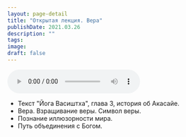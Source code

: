```yaml
---
layout: page-detail
title: "Открытая лекция. Вера"
publishDate: 2021.03.26
description: ""
tags:
image:
draft: false
---
```


<audio title="2021.03.26 - Открытая лекция. Вера.mp3" src="https://filer-api.advayta.org/v1.0/public/files/73116" controls=""></audio>

* Текст "Йога Васиштха", глава 3, история об Акасайе.
* Вера. Взращивание веры. Символ веры.
* Познание иллюзорности мира.
* Путь объединения с Богом.

  
